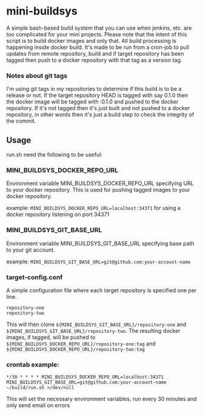 # mini-buildsys
A simple bash-based build system that you can use when jenkins, etc. are too complicated for your mini projects. Please note that the intent of this script is to build docker images and only that. All build processing is happening inside docker build.
It's made to be run from a cron-job to pull updates from remote repository, build and if target repository has been tagged then push to a docker repository with that tag as a version tag.

### Notes about git tags
I'm using git tags in my repositories to determine if this build is to be a release or not. If the target repository HEAD is tagged with say 0.1.0 then the docker image will be tagged with :0.1.0 and pushed to the docker repository.  If it's not tagged then it's just built and not pushed to a docker repository, in other words then it's just a build step to check the integrity of the commit.

## Usage
run.sh need the following to be useful:

### MINI_BUILDSYS_DOCKER_REPO_URL
Environment variable MINI_BUILDSYS_DOCKER_REPO_URL specifying URL to your docker repository. This is used for pushing tagged images to your docker repository.

example: ```MINI_BUILDSYS_DOCKER_REPO_URL=localhost:34371``` for using a docker repository listening on port 34371 

### MINI_BUILDSYS_GIT_BASE_URL
Environment variable MINI_BUILDSYS_GIT_BASE_URL specifying base path to your git account.

example: ```MINI_BUILDSYS_GIT_BASE_URL=git@github.com:your-account-name```

### target-config.conf
A simple configuration file where each target repository is specified one per line.
```
repository-one
repository-two
```
This will then clone ```${MINI_BUILDSYS_GIT_BASE_URL}/repository-one``` and ```${MINI_BUILDSYS_GIT_BASE_URL}/repository-two```.
The resulting docker images, if tagged, will be pushed to ```${MINI_BUILDSYS_DOCKER_REPO_URL}/repository-one:tag``` and ```${MINI_BUILDSYS_DOCKER_REPO_URL}/repository-two:tag```

### crontab example:
```
*/30 * * * * MINI_BUILDSYS_DOCKER_REPO_URL=localhost:34371 MINI_BUILDSYS_GIT_BASE_URL=git@github.com:your-account-name ~/build/run.sh >/dev/null
```
This will set the necessary environment variables, run every 30 minutes and only send email on errors
